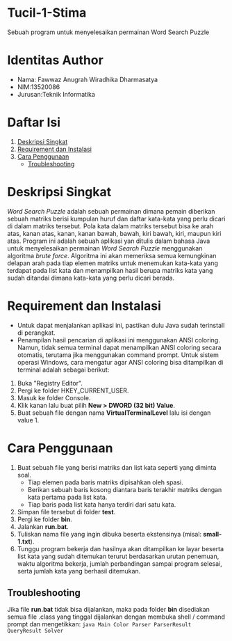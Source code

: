 # Tucil-1-Stima
Sebuah program untuk menyelesaikan permainan Word Search Puzzle

# Identitas Author
- Nama: Fawwaz Anugrah Wiradhika Dharmasatya
- NIM:13520086
- Jurusan:Teknik Informatika

# Daftar Isi
1. [Deskripsi Singkat](#deskripsi-singkat)
2. [Requirement dan Instalasi](#requirement-dan-instalasi)
3. [Cara Penggunaan](#cara-penggunaan)
   - [Troubleshooting](#troubleshooting)

# Deskripsi Singkat
*Word Search Puzzle* adalah sebuah permainan dimana pemain diberikan sebuah matriks berisi kumpulan huruf dan daftar kata-kata yang perlu dicari di dalam matriks tersebut. Pola kata dalam matriks tersebut bisa ke arah atas, kanan atas, kanan, kanan bawah, bawah, kiri bawah, kiri, maupun kiri atas. Program ini adalah sebuah aplikasi  yan ditulis dalam bahasa Java untuk menyelesaikan permainan *Word Search Puzzle* menggunakan algoritma *brute force*. Algoritma ini akan memeriksa semua kemungkinan delapan arah pada tiap elemen matriks untuk menemukan kata-kata yang terdapat pada list kata dan menampilkan hasil berupa matriks kata yang sudah ditandai dimana kata-kata yang perlu dicari berada.

# Requirement dan Instalasi
- Untuk dapat menjalankan aplikasi ini, pastikan dulu Java sudah terinstall di perangkat.
- Penampilan hasil pencarian di aplikasi ini menggunakan ANSI coloring. Namun, tidak semua terminal dapat menampilkan ANSI coloring secara otomatis, terutama jika menggunakan command prompt. Untuk sistem operasi Windows, cara mengatur agar ANSI coloring bisa ditampilkan di terminal adalah sebagai berikut:
 1. Buka "Registry Editor".
 2. Pergi ke folder HKEY_CURRENT_USER.
 3. Masuk ke folder Console.
 4. Klik kanan lalu buat pilih **New > DWORD (32 bit) Value**.
 5. Buat sebuah file dengan nama **VirtualTerminalLevel** lalu isi dengan value 1.

# Cara Penggunaan
 1. Buat sebuah file yang berisi matriks dan list kata seperti yang diminta soal. 
    - Tiap elemen pada baris matriks dipisahkan oleh spasi. 
    - Berikan sebuah baris kosong diantara baris terakhir matriks dengan kata pertama pada list kata. 
    - Tiap baris pada list kata hanya terdiri dari satu kata.
 2. Simpan file tersebut di folder **test**.
 3. Pergi ke folder **bin**.
 4. Jalankan **run.bat**.
 5. Tuliskan nama file yang ingin dibuka beserta ekstensinya (misal: **small-1.txt**).
 6. Tunggu program bekerja dan hasilnya akan ditampilkan ke layar beserta list kata yang sudah ditemukan terurut berdasarkan urutan penemuan, waktu algoritma bekerja, jumlah    perbandingan sampai program selesai, serta jumlah kata yang berhasil ditemukan.

 ## Troubleshooting
 Jika file **run.bat** tidak bisa dijalankan, maka pada folder **bin** disediakan semua file .class yang tinggal dijalankan dengan membuka shell / command prompt dan   mengetikkan:
 `java Main Color Parser ParserResult QueryResult Solver`
